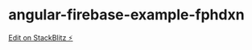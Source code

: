 # angular-firebase-example-fphdxn

[Edit on StackBlitz ⚡️](https://stackblitz.com/edit/angular-firebase-example-fphdxn)